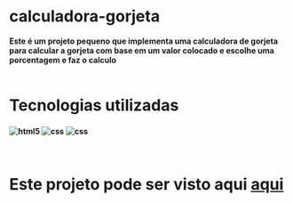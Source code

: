 # calculadora-gorjeta

<b>Este é um projeto pequeno que implementa uma calculadora de gorjeta para calcular a gorjeta com base em um valor colocado e escolhe uma porcentagem e faz o calculo <b>
<br><br>

<h1>Tecnologias utilizadas</h1>

<img align="center" alt="html5" src="https://img.shields.io/badge/HTML5-E34F26?style=for-the-badge&logo=html5&logoColor=white"> <img align="center" alt="css" src="https://img.shields.io/badge/CSS3-1572B6?style=for-the-badge&logo=css3&logoColor=white"/> <img align="center" alt="css" src="https://img.shields.io/badge/JavaScript-F7DF1E?style=for-the-badge&logo=javascript&logoColor=black"/>
 
<br>
 
 
<h1>Este projeto pode ser visto aqui  <a href='https://luizh3nr1que.github.io/calculadora-gorjeta/'>aqui</a></h1>


